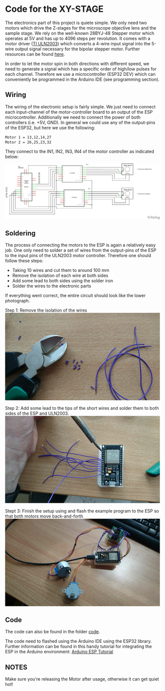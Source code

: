 # Code for the XY-STAGE

The electronics part of this project is quiete simple. We only need two motors which drive the Z-stages for the microscope objective lens and the sample stage. We rely on the well-known 28BYJ-48 Stepper motor which operates at 5V and has up to 4096 steps per revolution. It comes with a motor driver ([TI ULN2003](http://www.ti.com/lit/ds/symlink/uln2003a.pdf)) which converts a 4-wire input signal into the 5-wire output signal necessary for the bipolar stepper motor. Further resources can be found [here](http://www.hobby-werkstatt-blog.de/arduino/357-schrittmotor-28byj48-am-arduino.php). 

In order to let the motor spin in both directions with different speed, we need to generate a signal which has a specific order of high/low pulses for each channel. Therefore we use a microcontroller (ESP32 DEV) which can conveniently be programmed in the Arduino IDE (see programming section).


## Wiring
The wiring of the electronic setup is fairly simple. We just need to connect each input-channel of the motor-controller board to an output of the ESP microcontroller. Additionally we need to connect the power of both  controllers (i.e. +5V, GND). In general we could use any of the output-pins of the ESP32, but here we use the following:


```
Motor 1 = 13,12,14,27
Motor 2 = 26,25,23,32
```
	
They connect to the IN1, IN2, IN3, IN4 of the motor controller as indicated below:

![xypins](./IMAGES/Z_Stage_ESP_v0_Schaltplan.png)

## Soldering

The process of connecting the motors to the ESP is again a relatively easy job. One only need to solder a set of wires from the output-pins of the ESP to the input pins of the ULN2003 motor controller. Therefore one should follow these steps:

* Taking 10 wires and cut them to around 100 mm
* Remove the isolation of each wire at both sides
* Add some lead to both sides using the solder iron
* Solder the wires to the electronic parts 

If everything went correct, the entire circuit should look like the lower photograph. 

Step 1: Remove the isolation of the wires
![xypins](./IMAGES/UC2_Soldering_stage_1.jpg)

Step 2: Add some lead to the tips of the short wires and solder them to both sides of the ESP and ULN2003. 
![xypins](./IMAGES/UC2_Soldering_stage_2.jpg)

Stept 3: Finish the setup using and flash the example program to the ESP so that both motors move back-and-forth
![xypins](./IMAGES/UC2_Soldering_stage_3.jpg)


	
## Code 
The code can also be found in the folder [code](./CODE).

The code need to flashed using the Arduino IDE using the ESP32 library. Further information can be found in this handy tutorial for integrating the ESP in the Arduino environment: [Arduino ESP Tutorial](https://randomnerdtutorials.com/getting-started-with-esp32/)

## NOTES
Make sure you're releasing the Motor after usage, otherwise it can get quiet hot!

 